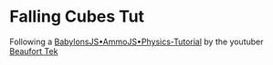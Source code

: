# Falling Cubes Tut
Following a [BabylonsJS•AmmoJS•Physics-Tutorial](https://youtu.be/eR3iAt5iPoU) 
by the youtuber [Beaufort Tek](https://www.youtube.com/@AustinBeaufort)
